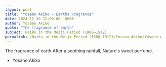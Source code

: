 ```yaml
---
layout: post
title: "Yosano Akiko - Earths Fragrance"
date: 2024-12-30 12:00:00 -0000
author: Yosano Akiko
quote: "The fragrance of earth"
subject: Haiku in the Meiji Period (1868–1912)
permalink: /Haiku in the Meiji Period (1868–1912)/Yosano Akiko/Yosano Akiko - Earths Fragrance
---
```


The fragrance of earth
After a soothing rainfall,
Nature's sweet perfume.

- Yosano Akiko
